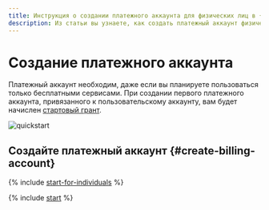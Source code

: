 ```yaml
---
title: Инструкция о создании платежного аккаунта для физических лиц в {{ yandex-cloud }}
description: Из статьи вы узнаете, как создать платежный аккаунт физическому лицу в {{ yandex-cloud }}.
---
```


# Создание платежного аккаунта

Платежный аккаунт необходим, даже если вы планируете пользоваться только бесплатными сервисами. При создании первого платежного аккаунта, привязанного к пользовательскому аккаунту, вам будет начислен [стартовый грант](../usage-grant.md).

![quickstart](../../_assets/overview/individuals-paid-version.svg)

## Создайте платежный аккаунт {#create-billing-account}

{% include [start-for-individuals](../../_includes/billing/billing-account-create-individual.md) %}

{% include [start](../_includes/quickstart-qa-individuals.md) %}
